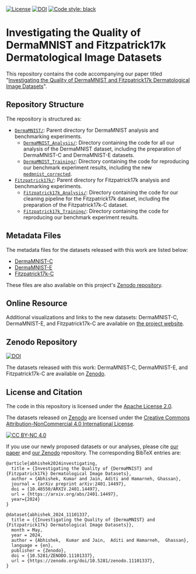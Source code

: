 [![License](https://img.shields.io/badge/License-Apache%202.0-blue.svg)](https://opensource.org/licenses/Apache-2.0)
[![DOI](https://zenodo.org/badge/DOI/10.5281/zenodo.11101337.svg)](https://doi.org/10.5281/zenodo.11101337)
 [![Code style: black](https://img.shields.io/badge/code%20style-black-000000.svg)](https://github.com/psf/black)

# Investigating the Quality of DermaMNIST and Fitzpatrick17k Dermatological Image Datasets

This repository contains the code accompanying our paper titled "[Investigating the Quality of DermaMNIST and Fitzpatrick17k Dermatological Image Datasets](https://arxiv.org/abs/2401.14497)".

## Repository Structure

The repository is structured as:
* [`DermaMNIST/`](DermaMNIST/): Parent directory for DermaMNIST analysis and benchmarking experiments.
    * [`DermaMNIST_Analysis/`](DermaMNIST/DermaMNIST_Analysis/): Directory containing the code for all our analysis of the DermaMNIST dataset, including the preparation of DermaMNIST-C and DermaMNIST-E datasets.
    * [`DermaMNIST_Training/`](DermaMNIST/DermaMNIST_Training/): Directory containing the code for reproducing our benchmark experiment results, including the new [`medmnist_corrected`](DermaMNIST/DermaMNIST_Training/medmnist_corrected/).
* [`Fitzpatrick17k/`](Fitzpatrick17k/): Parent directory for Fitzpatrick17k analysis and benchmarking experiments.
    * [`Fitzpatrick17k_Analysis/`](Fitzpatrick17k/Fitzpatrick17k_Analysis/): Directory containing the code for our cleaning pipeline for the Fitzpatrick17k dataset, including the preparation of the Fitzpatrick17k-C dataset.
    * [`Fitzpatrick17k_Training/`](Fitzpatrick17k/Fitzpatrick17k_Training/): Directory containing the code for reproducing our benchmark experiment results.

## Metadata Files

The metadata files for the datasets released with this work are listed below:

- [DermaMNIST-C](DermaMNIST/DermaMNIST_Analysis/CSV_files/combined_metadata_corrected-HAM10000_corrected.csv)
- [DermaMNIST-E](DermaMNIST/DermaMNIST_Analysis/CSV_files/combined_extended.csv)
- [Fitzpatrick17k-C](Fitzpatrick17k/Fitzpatrick17k_Analysis/DatasetSplits/SimThresh_T_A2_T_0.99_0.70_FC_T_KeepOne_Out_T_OutThresh_None_0FST_F.csv)

These files are also available on this project's [Zenodo repository](https://doi.org/10.5281/zenodo.11101337).

## Online Resource

Additional visualizations and links to the new datasets: DermaMNIST-C, DermaMNIST-E, and Fitzpatrick17k-C are available on [the project website](https://derm.cs.sfu.ca/critique/).

## Zenodo Repository

[![DOI](https://zenodo.org/badge/DOI/10.5281/zenodo.11101337.svg)](https://doi.org/10.5281/zenodo.11101337)

The datasets released with this work: DermaMNIST-C, DermaMNIST-E, and Fitzpatrick17k-C are available on [Zenodo](https://doi.org/10.5281/zenodo.11101337).

## License and Citation

The code in this repository is licensed under the [Apache License 2.0](LICENSE).

The datasets released on [Zenodo](https://doi.org/10.5281/zenodo.11101337) are licensed under the [Creative Commons Attribution-NonCommercial 4.0 International License][cc-by-nc].

[![CC BY-NC 4.0][cc-by-nc-image]][cc-by-nc]

[cc-by-nc]: https://creativecommons.org/licenses/by-nc/4.0/
[cc-by-nc-image]: https://licensebuttons.net/l/by-nc/4.0/88x31.png
[cc-by-nc-shield]: https://img.shields.io/badge/License-CC%20BY--NC%204.0-lightgrey.svg


If you use our newly proposed datasets or our analyses, please cite [our paper](https://arxiv.org/abs/2401.14497) and [our Zenodo](https://doi.org/10.5281/zenodo.11101337) repository. The corresponding BibTeX entries are:

```
@article{abhishek2024investigating,
  title = {Investigating the Quality of {DermaMNIST} and {Fitzpatrick17k} Dermatological Image Datasets},
  author = {Abhishek, Kumar and Jain, Aditi and Hamarneh, Ghassan},
  journal = {arXiv preprint arXiv:2401.14497},
  doi = {10.48550/ARXIV.2401.14497},
  url = {https://arxiv.org/abs/2401.14497},
  year={2024}
}

@dataset{abhishek_2024_11101337,
  title = {{Investigating the Quality of {DermaMNIST} and {Fitzpatrick17k} Dermatological Image Datasets}},
  month = May,
  year = 2024,
  author = {Abhishek,  Kumar and Jain,  Aditi and Hamarneh,  Ghassan},
  language = {en},
  publisher = {Zenodo},
  doi = {10.5281/ZENODO.11101337},
  url = {https://zenodo.org/doi/10.5281/zenodo.11101337},
}
```
